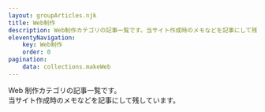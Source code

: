 ```yaml
---
layout: groupArticles.njk
title: Web制作
description: Web制作カテゴリの記事一覧です。当サイト作成時のメモなどを記事にして残しています。
eleventyNavigation:
    key: Web制作
    order: 0
pagination:
    data: collections.makeWeb
---
```


Web 制作カテゴリの記事一覧です。  
当サイト作成時のメモなどを記事にして残しています。
